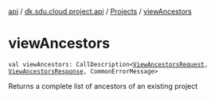 [api](../../index.md) / [dk.sdu.cloud.project.api](../index.md) / [Projects](index.md) / [viewAncestors](./view-ancestors.md)

# viewAncestors

`val viewAncestors: CallDescription<`[`ViewAncestorsRequest`](../-view-ancestors-request.md)`, `[`ViewAncestorsResponse`](../-view-ancestors-response.md)`, CommonErrorMessage>`

Returns a complete list of ancestors of an existing project

